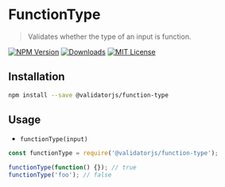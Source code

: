 # FunctionType

> Validates whether the type of an input is function.

[![NPM Version](https://img.shields.io/npm/v/@validatorjs/function-type.svg)](https://www.npmjs.com/package/@validatorjs/function-type)
[![Downloads](https://img.shields.io/npm/dt/@validatorjs/function-type.svg)](https://www.npmjs.com/package/@validatorjs/function-type)
[![MIT License](https://img.shields.io/npm/l/@validatorjs/function-type.svg)](../../LICENSE)

## Installation

```bash
npm install --save @validatorjs/function-type
```

## Usage

- `functionType(input)`

```js
const functionType = require('@validatorjs/function-type');

functionType(function() {}); // true
functionType('foo'); // false
```
